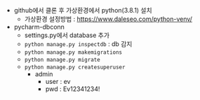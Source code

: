 - github에서 클론 후 가상환경에서 python(3.8.1) 설치
  - 가상환경 설정방법 : https://www.daleseo.com/python-venv/
- pycharm-dbconn 
  - settings.py에서 database 추가
  - `python manage.py inspectdb` : db 감지
  - `python manage.py makemigrations`
  - `python manage.py migrate`
  - `python manage.py createsuperuser`
    - admin
      - user : ev
      - pwd : Ev12341234!
